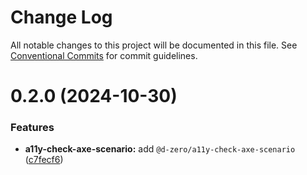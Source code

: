# Change Log

All notable changes to this project will be documented in this file.
See [Conventional Commits](https://conventionalcommits.org) for commit guidelines.

# 0.2.0 (2024-10-30)

### Features

- **a11y-check-axe-scenario:** add `@d-zero/a11y-check-axe-scenario` ([c7fecf6](https://github.com/d-zero-dev/tools/commit/c7fecf64176bc22c2c3aff760290e8eb81e64689))

